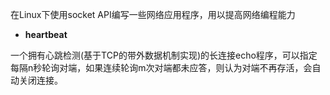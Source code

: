 在Linux下使用socket API编写一些网络应用程序，用以提高网络编程能力



- **heartbeat**

一个拥有心跳检测(基于TCP的带外数据机制实现)的长连接echo程序，可以指定每隔n秒轮询对端，如果连续轮询m次对端都未应答，则认为对端不再存活，会自动关闭连接。

